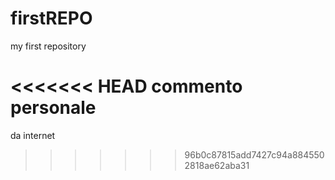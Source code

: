 # firstREPO
my first repository


<<<<<<< HEAD
commento personale
=======
da internet
>>>>>>> 96b0c87815add7427c94a8845502818ae62aba31
